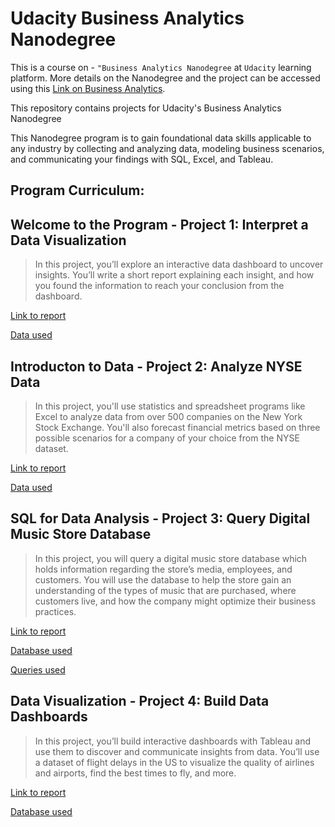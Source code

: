 # Udacity Business Analytics Nanodegree
This is a course on - `"Business Analytics Nanodegree` at `Udacity` learning platform.
More details on the Nanodegree and the project can be accessed using this [Link on Business Analytics](https://www.udacity.com/course/business-analytics-nanodegree--nd098).

This repository contains projects for Udacity's Business Analytics Nanodegree

This Nanodegree program is to gain foundational data skills applicable to any industry by collecting and analyzing data, modeling business scenarios, and communicating your findings with SQL, Excel, and Tableau.

## Program Curriculum:
## **Welcome to the Program** - Project 1: Interpret a Data Visualization
> In this project, you’ll explore an interactive data dashboard to uncover insights. You’ll write a short report explaining each insight, and how you found the information to reach your conclusion from the dashboard.
 
 [Link to report](https://github.com/Waelgs9/Business_Analytics_Nanodegree/blob/main/Project%201:%20Interpret%20a%20Data%20Visualization/Malaria_in_Africa.pdf)
 
[Data used](https://public.tableau.com/views/MakeoverMonday34Malaria_0/MalariainAfrica?:embed=y&:showVizHome=no&:display_count=y&:display_static_image=y&:bootstrapWhenNotified=true
)

## **Introducton to Data** - Project 2: Analyze NYSE Data
> In this project, you'll use statistics and spreadsheet programs like Excel to analyze data from over 500 companies on the New York Stock Exchange. You'll also forecast financial metrics based on three possible scenarios for a company of your choice from the NYSE dataset.
 
 [Link to report](https://github.com/Waelgs9/Business_Analytics_Nanodegree/blob/main/Project%202:%20Analyze%20NYSE%20Data/Analyze%20NYSE%20Data%20Report.pdf)

[Data used](https://www.kaggle.com/dgawlik/nyse)

## **SQL for Data Analysis** - Project 3: Query Digital Music Store Database
> In this project, you will query a digital music store database which holds information regarding the store’s media, employees, and customers. You will use the database to help the store gain an understanding of the types of music that are purchased, where customers live, and how the company might optimize their business practices.

[Link to report](https://github.com/Waelgs9/Business_Analytics_Nanodegree/blob/main/Project%203:%20Query%20a%20Digital%20Music%20Store%20Database/Project%20Report.pdf)

[Database used](https://github.com/Waelgs9/Business_Analytics_Nanodegree/blob/main/Project%203:%20Query%20a%20Digital%20Music%20Store%20Database/chinook.db)

[Queries used](https://github.com/Waelgs9/Business_Analytics_Nanodegree/blob/main/Project%203:%20Query%20a%20Digital%20Music%20Store%20Database/SQL%20Queries.sql)

## **Data Visualization** - Project 4: Build Data Dashboards
>In this project, you’ll build interactive dashboards with Tableau and use them to discover and communicate insights from data. You’ll use a dataset of flight delays in the US to visualize the quality of airlines and airports, find the best times to fly, and more.
 
 [Link to report](https://github.com/Waelgs9/Business_Analytics_Nanodegree/blob/main/Project%204:%20Build%20Data%20Dashboards/Tableau%20Report.pdf)

[Database used](https://www.kaggle.com/usdot/flight-delays/data)

